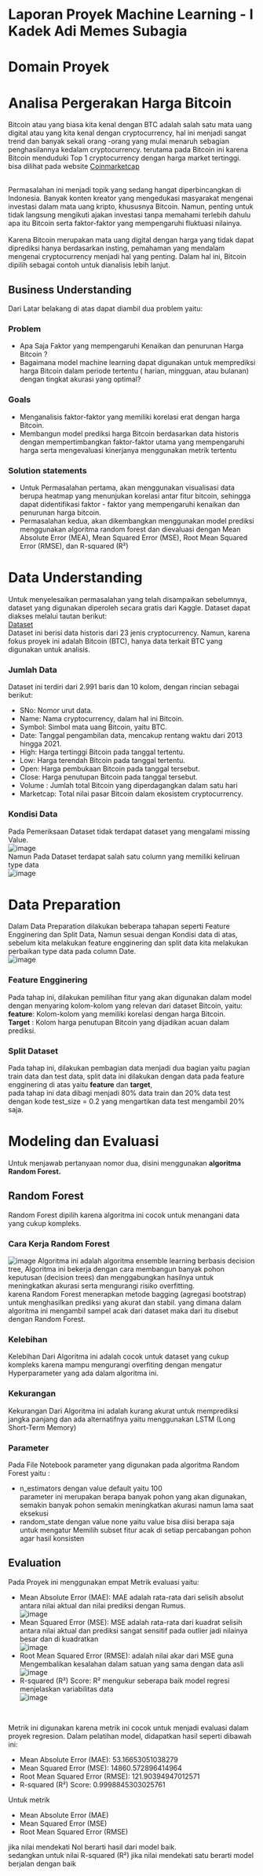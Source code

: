 # Laporan Proyek Machine Learning - I Kadek Adi Memes Subagia

# Domain Proyek
 <h1>Analisa Pergerakan Harga Bitcoin</h1>

 <p>Bitcoin atau yang biasa kita kenal dengan BTC adalah salah satu mata uang digital atau yang kita kenal dengan cryptocurrency, hal ini menjadi sangat trend dan banyak sekali orang -orang yang mulai menaruh sebagian penghasilannya kedalam cryptocurrency. terutama pada Bitcoin ini karena Bitcoin menduduki Top 1 cryptocurrency dengan harga market tertinggi. bisa dilihat pada website <a href ="https://coinmarketcap.com/id/">Coinmarketcap</a></p> <br>
Permasalahan ini menjadi topik yang sedang hangat diperbincangkan di Indonesia. Banyak konten kreator yang mengedukasi masyarakat mengenai investasi dalam mata uang kripto, khususnya Bitcoin. Namun, penting untuk tidak langsung mengikuti ajakan investasi tanpa memahami terlebih dahulu apa itu Bitcoin serta faktor-faktor yang mempengaruhi fluktuasi nilainya.<br>
<br>
Karena Bitcoin merupakan mata uang digital dengan harga yang tidak dapat diprediksi hanya berdasarkan insting, pemahaman yang mendalam mengenai cryptocurrency menjadi hal yang penting. Dalam hal ini, Bitcoin dipilih sebagai contoh untuk dianalisis lebih lanjut.

## Business Understanding

Dari Latar belakang di atas dapat diambil dua problem yaitu:

### Problem
* Apa Saja Faktor yang mempengaruhi Kenaikan dan penurunan Harga Bitcoin ?
* Bagaimana model machine learning dapat digunakan untuk memprediksi harga Bitcoin dalam periode tertentu ( harian, mingguan, atau bulanan) dengan tingkat akurasi yang optimal?

### Goals
* Menganalisis faktor-faktor yang memiliki korelasi erat dengan harga Bitcoin.
* Membangun model prediksi harga Bitcoin berdasarkan data historis dengan mempertimbangkan faktor-faktor utama yang mempengaruhi harga serta mengevaluasi kinerjanya menggunakan metrik tertentu

### Solution statements

*   Untuk Permasalahan pertama, akan menggunakan visualisasi data berupa heatmap yang menunjukan korelasi antar fitur bitcoin, sehingga dapat didentifikasi faktor - faktor yang mempengaruhi kenaikan dan penurunan harga bitcoin.
*   Permasalahan kedua, akan dikembangkan menggunakan model prediksi menggunakan algoritma random forest dan dievaluasi dengan Mean Absolute Error (MEA), Mean Squared Error (MSE), Root Mean Squared Error (RMSE), dan R-squared (R²)

# Data Understanding

Untuk menyelesaikan permasalahan yang telah disampaikan sebelumnya, dataset yang digunakan diperoleh secara gratis dari Kaggle. Dataset dapat diakses melalui tautan berikut:<br>
[Dataset](https://www.kaggle.com/datasets/sudalairajkumar/cryptocurrencypricehistory/data) <br>
Dataset ini berisi data historis dari 23 jenis cryptocurrency. Namun, karena fokus proyek ini adalah Bitcoin (BTC), hanya data terkait BTC yang digunakan untuk analisis.

### Jumlah Data
Dataset ini terdiri dari 2.991 baris dan 10 kolom, dengan rincian sebagai berikut:

* SNo: Nomor urut data.
* Name: Nama cryptocurrency, dalam hal ini Bitcoin.
* Symbol: Simbol mata uang Bitcoin, yaitu BTC.
* Date: Tanggal pengambilan data, mencakup rentang waktu dari 2013 hingga 2021.
* High: Harga tertinggi Bitcoin pada tanggal tertentu.
* Low: Harga terendah Bitcoin pada tanggal tertentu.
* Open: Harga pembukaan Bitcoin pada tanggal tersebut.
* Close: Harga penutupan Bitcoin pada tanggal tersebut.
* Volume : Jumlah total Bitcoin yang diperdagangkan dalam satu hari
* Marketcap: Total nilai pasar Bitcoin dalam ekosistem cryptocurrency.

### Kondisi Data
Pada Pemeriksaan Dataset tidak terdapat dataset yang mengalami missing Value. <br>
![image](https://github.com/user-attachments/assets/16958b1a-da09-415c-9a81-04ed23c6fd7f)
<br>
Namun Pada Dataset terdapat salah satu column yang memiliki keliruan type data <br>
![image](https://github.com/user-attachments/assets/07ce7161-5d39-44ad-8772-8ec2f09778a7)



# Data Preparation
Dalam Data Preparation dilakukan beberapa tahapan seperti Feature Engginering dan Split Data, Namun sesuai dengan Kondisi data di atas, sebelum kita melakukan feature engginering dan split data kita melakukan perbaikan type data pada column Date. <br>
![image](https://github.com/user-attachments/assets/3b2b22f2-9576-45b8-96ba-80c4ff203d43)

### Feature Engginering
Pada tahap ini, dilakukan pemilihan fitur yang akan digunakan dalam model dengan menyaring kolom-kolom yang relevan dari dataset Bitcoin, yaitu:
**feature**: Kolom-kolom yang memiliki korelasi dengan harga Bitcoin.
 <br>
**Target** : Kolom harga penutupan Bitcoin yang dijadikan acuan dalam prediksi.

### Split Dataset
Pada tahap ini, dilakukan pembagian data menjadi dua bagian yaitu pagian train data dan test data, split data ini dilakukan dengan data pada feature engginering di atas yaitu **feature** dan **target**, <br>
pada tahap ini data dibagi menjadi 80% data train dan 20% data test dengan kode test_size = 0.2 yang mengartikan data test mengambil 20% saja.

# Modeling dan Evaluasi
Untuk menjawab pertanyaan nomor dua, disini menggunakan **algoritma Random Forest.**
## Random Forest
Random Forest dipilih karena algoritma ini cocok untuk menangani data yang cukup kompleks.
### Cara Kerja Random Forest
![image](https://github.com/user-attachments/assets/91e8b0c2-45fb-420d-918a-9c200240d90b)
Algoritma ini adalah algoritma ensemble learning berbasis decision tree,  Algoritma ini bekerja dengan cara membangun banyak pohon keputusan (decision trees) dan menggabungkan hasilnya untuk meningkatkan akurasi serta mengurangi risiko overfitting.<br>
karena Random Forest menerapkan metode bagging (agregasi bootstrap) untuk menghasilkan prediksi yang akurat dan stabil. yang dimana dalam algoritma ini mengambil sampel acak dari dataset maka dari itu disebut dengan Random Forest.
### Kelebihan 
Kelebihan Dari Algoritma ini adalah cocok untuk dataset yang cukup kompleks karena mampu mengurangi overfiting dengan mengatur Hyperparameter yang ada dalam algoritma ini.
### Kekurangan 
Kekurangan Dari Algoritma ini adalah kurang akurat untuk memprediksi jangka panjang dan ada alternatifnya yaitu menggunakan LSTM (Long Short-Term Memory)
<br> 
### Parameter
Pada File Notebook parameter yang digunakan pada algoritma Random Forest yaitu :
*   n_estimators dengan value default yaitu 100<br>
parameter ini merupakan berapa banyak pohon yang akan digunakan, semakin banyak pohon semakin meningkatkan akurasi namun lama saat eksekusi
*   random_state dengan value none yaitu value bisa diisi berapa saja <br>
untuk mengatur Memilih subset fitur acak di setiap percabangan pohon agar hasil konsisten


## Evaluation
Pada Proyek ini menggunakan empat Metrik evaluasi yaitu:
* Mean Absolute Error (MAE): MAE adalah rata-rata dari selisih absolut antara nilai aktual dan nilai prediksi dengan Rumus. <br>
![image](https://github.com/user-attachments/assets/d522d2ab-d206-4e19-a4f6-319a58c1c111)
* Mean Squared Error (MSE): MSE adalah rata-rata dari kuadrat selisih antara nilai aktual dan prediksi sangat sensitif pada outlier jadi nilainya besar dan di kuadratkan <br>
![image](https://github.com/user-attachments/assets/fc210183-d9b3-4004-856f-e1aa1d45636c)
* Root Mean Squared Error (RMSE): adalah nilai akar dari MSE guna Mengembalikan kesalahan dalam satuan yang sama dengan data asli <br>
![image](https://github.com/user-attachments/assets/d80d0e25-494f-495c-b009-fa0285567d2c)
* R-squared (R²) Score: R² mengukur seberapa baik model regresi menjelaskan variabilitas data <br>
![image](https://github.com/user-attachments/assets/6aaae5d7-9089-4561-86d8-50cc41fb6058)
<br>

Metrik ini digunakan karena metrik ini cocok untuk menjadi evaluasi dalam proyek regresion.
Dalam pelatihan model, didapatkan hasil seperti dibawah ini: 
<br>
* Mean Absolute Error (MAE): 53.16653051038279
* Mean Squared Error (MSE): 14860.572896414964
* Root Mean Squared Error (RMSE): 121.90394947012571
* R-squared (R²) Score: 0.9998845303025761 <br>

Untuk metrik
* Mean Absolute Error (MAE)
* Mean Squared Error (MSE)
* Root Mean Squared Error (RMSE)

jika nilai mendekati Nol berarti hasil dari model baik. <br>
sedangkan untuk nilai R-squared (R²) jika nilai mendekati satu berarti model berjalan dengan baik
